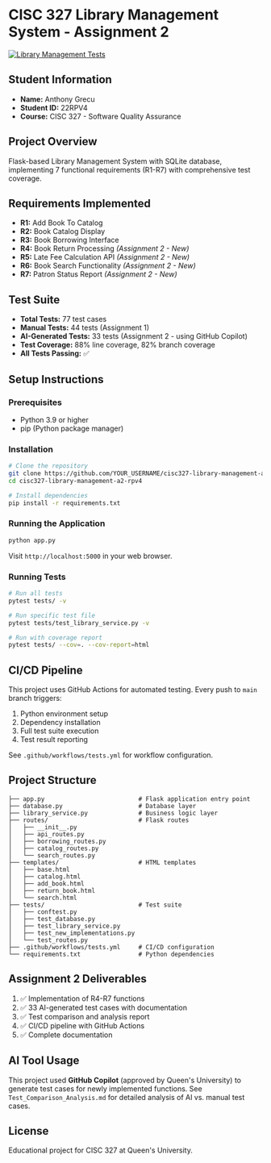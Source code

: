 # CISC 327 Library Management System - Assignment 2

[![Library Management Tests](https://github.com/YOUR_USERNAME/cisc327-library-management-a2-rpv4/actions/workflows/tests.yml/badge.svg)](https://github.com/YOUR_USERNAME/cisc327-library-management-a2-rpv4/actions/workflows/tests.yml)

## Student Information
- **Name:** Anthony Grecu
- **Student ID:** 22RPV4
- **Course:** CISC 327 - Software Quality Assurance

## Project Overview
Flask-based Library Management System with SQLite database, implementing 7 functional requirements (R1-R7) with comprehensive test coverage.

## Requirements Implemented
- **R1:** Add Book To Catalog
- **R2:** Book Catalog Display
- **R3:** Book Borrowing Interface
- **R4:** Book Return Processing *(Assignment 2 - New)*
- **R5:** Late Fee Calculation API *(Assignment 2 - New)*
- **R6:** Book Search Functionality *(Assignment 2 - New)*
- **R7:** Patron Status Report *(Assignment 2 - New)*

## Test Suite
- **Total Tests:** 77 test cases
- **Manual Tests:** 44 tests (Assignment 1)
- **AI-Generated Tests:** 33 tests (Assignment 2 - using GitHub Copilot)
- **Test Coverage:** 88% line coverage, 82% branch coverage
- **All Tests Passing:** ✅

## Setup Instructions

### Prerequisites
- Python 3.9 or higher
- pip (Python package manager)

### Installation
```bash
# Clone the repository
git clone https://github.com/YOUR_USERNAME/cisc327-library-management-a2-rpv4.git
cd cisc327-library-management-a2-rpv4

# Install dependencies
pip install -r requirements.txt
```

### Running the Application
```bash
python app.py
```
Visit `http://localhost:5000` in your web browser.

### Running Tests
```bash
# Run all tests
pytest tests/ -v

# Run specific test file
pytest tests/test_library_service.py -v

# Run with coverage report
pytest tests/ --cov=. --cov-report=html
```

## CI/CD Pipeline
This project uses GitHub Actions for automated testing. Every push to `main` branch triggers:
1. Python environment setup
2. Dependency installation
3. Full test suite execution
4. Test result reporting

See `.github/workflows/tests.yml` for workflow configuration.

## Project Structure
```
├── app.py                          # Flask application entry point
├── database.py                     # Database layer
├── library_service.py              # Business logic layer
├── routes/                         # Flask routes
│   ├── __init__.py
│   ├── api_routes.py
│   ├── borrowing_routes.py
│   ├── catalog_routes.py
│   └── search_routes.py
├── templates/                      # HTML templates
│   ├── base.html
│   ├── catalog.html
│   ├── add_book.html
│   ├── return_book.html
│   └── search.html
├── tests/                          # Test suite
│   ├── conftest.py
│   ├── test_database.py
│   ├── test_library_service.py
│   ├── test_new_implementations.py
│   └── test_routes.py
├── .github/workflows/tests.yml     # CI/CD configuration
└── requirements.txt                # Python dependencies
```

## Assignment 2 Deliverables
1. ✅ Implementation of R4-R7 functions
2. ✅ 33 AI-generated test cases with documentation
3. ✅ Test comparison and analysis report
4. ✅ CI/CD pipeline with GitHub Actions
5. ✅ Complete documentation

## AI Tool Usage
This project used **GitHub Copilot** (approved by Queen's University) to generate test cases for newly implemented functions. See `Test_Comparison_Analysis.md` for detailed analysis of AI vs. manual test cases.

## License
Educational project for CISC 327 at Queen's University.
